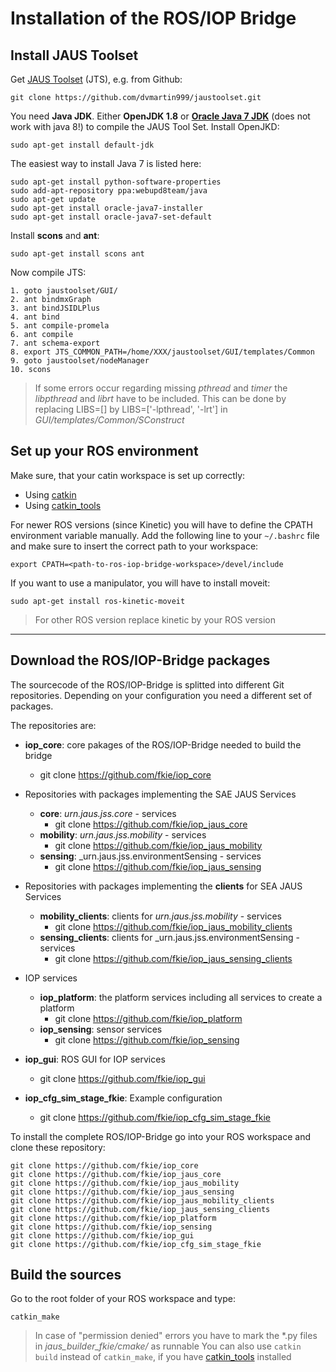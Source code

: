 # Installation of the ROS/IOP Bridge

## Install JAUS Toolset
Get [JAUS Toolset](http://jaustoolset.org/) (JTS), e.g. from Github:

    git clone https://github.com/dvmartin999/jaustoolset.git

You need **Java JDK**. Either **OpenJDK 1.8** or **[Oracle Java 7 JDK](https://help.ubuntu.com/community/Java)** (does not work with java 8!) to compile the JAUS Tool Set.
Install OpenJKD:

    sudo apt-get install default-jdk

The easiest way to install Java 7 is listed here:

    sudo apt-get install python-software-properties
    sudo add-apt-repository ppa:webupd8team/java
    sudo apt-get update
    sudo apt-get install oracle-java7-installer
    sudo apt-get install oracle-java7-set-default

Install  **scons** and **ant**:

    sudo apt-get install scons ant

Now compile JTS:

    1. goto jaustoolset/GUI/
    2. ant bindmxGraph
    3. ant bindJSIDLPlus
    4. ant bind
    5. ant compile-promela
    6. ant compile
    7. ant schema-export
    8. export JTS_COMMON_PATH=/home/XXX/jaustoolset/GUI/templates/Common
    9. goto jaustoolset/nodeManager
    10. scons

>If some errors occur regarding missing *pthread* and *timer* the *libpthread* and *librt* have to be included. This can be done by replacing LIBS=[] by LIBS=['-lpthread', '-lrt'] in   *GUI/templates/Common/SConstruct*

## Set up your ROS environment

Make sure, that your catin workspace is set up correctly:

- Using [catkin](http://wiki.ros.org/catkin/Tutorials/create_a_workspace)
- Using [catkin_tools](https://catkin-tools.readthedocs.io/en/latest/quick_start.html#initializing-a-new-workspace)

For newer ROS versions (since Kinetic) you will have to define the CPATH environment variable manually. Add the following line to your `~/.bashrc` file and make sure to insert the correct path to your workspace:

    export CPATH=<path-to-ros-iop-bridge-workspace>/devel/include

If you want to use a manipulator, you will have to install moveit:
    
    sudo apt-get install ros-kinetic-moveit
    
>For other ROS version replace kinetic by your ROS version


----
## Download the ROS/IOP-Bridge packages

The sourcecode of the ROS/IOP-Bridge is splitted into different Git repositories. Depending on your configuration you need a different set of packages.

The repositories are:
- **iop_core**: core pakages of the ROS/IOP-Bridge needed to build the bridge
	- git clone https://github.com/fkie/iop_core

- Repositories with packages implementing the SAE JAUS Services
	- **core**: _urn.jaus.jss.core_ - services
		- git clone https://github.com/fkie/iop_jaus_core
	- **mobility**: _urn.jaus.jss.mobility_ - services
		- git clone https://github.com/fkie/iop_jaus_mobility
	- **sensing**: _urn.jaus.jss.environmentSensing - services
		- git clone https://github.com/fkie/iop_jaus_sensing

- Repositories with packages implementing the **clients** for SEA JAUS Services
	- **mobility_clients**: clients for _urn.jaus.jss.mobility_ - services
		- git clone https://github.com/fkie/iop_jaus_mobility_clients
	- **sensing_clients**: clients for _urn.jaus.jss.environmentSensing - services
		- git clone https://github.com/fkie/iop_jaus_sensing_clients

- IOP services
	- **iop_platform**: the platform services including all services to create a platform
		- git clone https://github.com/fkie/iop_platform
	- **iop_sensing**: sensor services
		- git clone https://github.com/fkie/iop_sensing

- **iop_gui**: ROS GUI for IOP services
	- git clone https://github.com/fkie/iop_gui

- **iop_cfg_sim_stage_fkie**: Example configuration
	- git clone https://github.com/fkie/iop_cfg_sim_stage_fkie


To install the complete ROS/IOP-Bridge go into your ROS workspace and clone these repository:

	git clone https://github.com/fkie/iop_core
	git clone https://github.com/fkie/iop_jaus_core
	git clone https://github.com/fkie/iop_jaus_mobility
	git clone https://github.com/fkie/iop_jaus_sensing
	git clone https://github.com/fkie/iop_jaus_mobility_clients
	git clone https://github.com/fkie/iop_jaus_sensing_clients
	git clone https://github.com/fkie/iop_platform
	git clone https://github.com/fkie/iop_sensing
	git clone https://github.com/fkie/iop_gui
	git clone https://github.com/fkie/iop_cfg_sim_stage_fkie

## Build the sources

Go to the root folder of your ROS workspace and type:

    catkin_make
    
>In case of "permission denied" errors you have to mark the \*.py files in *jaus\_builder\_fkie/cmake/* as runnable
>You can also use `catkin build` instead of `catkin_make`, if you have [catkin_tools](https://catkin-tools.readthedocs.io/en/latest/) installed
